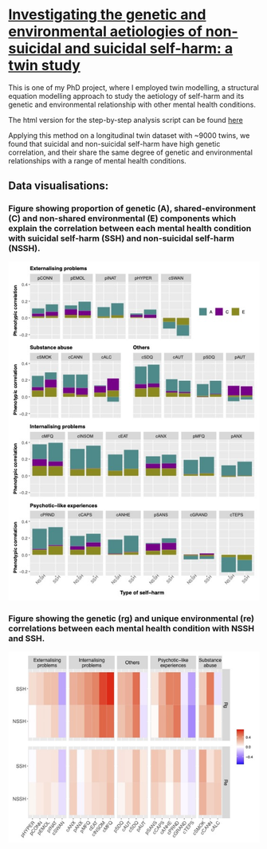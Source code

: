 # [Investigating the genetic and environmental aetiologies of non-suicidal and suicidal self-harm: a twin study](https://www.cambridge.org/core/journals/psychological-medicine/article/investigating-the-genetic-and-environmental-aetiologies-of-nonsuicidal-and-suicidal-selfharm-a-twin-study/42E64877BFE4EAD8C92C1E8A3CBDE86F)


This is one of my PhD project, where I employed twin modelling, a structural equation modelling approach to study the aetiology of self-harm and its genetic and environmental relationship with other mental health conditions. 

The html version for the step-by-step analysis script can be found [here](https://kai-lim.github.io/twin_modelling/)

Applying this method on a longitudinal twin dataset with ~9000 twins, we found that suicidal and non-suicidal self-harm have high genetic correlation, and their share the same degree of genetic and environmental relationships with a range of mental health conditions. 

## Data visualisations: 

### Figure showing proportion of genetic (A), shared-environment (C) and non-shared environmental (E) components which explain the correlation between each mental health condition with suicidal self-harm (SSH) and non-suicidal self-harm (NSSH).

![Fig2](https://github.com/kai-lim/twin_modelling/blob/main/Figure_2.jpg)


### Figure showing the genetic (rg) and unique environmental (re) correlations between each mental health condition with NSSH and SSH.
![Fig3](https://github.com/kai-lim/twin_modelling/blob/main/Figure_3.jpg)
